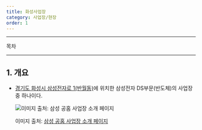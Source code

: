 ```yaml
---
title: 화성사업장
category: 사업장/현장
order: 1
---
```



----------

목차

----------

## 1. 개요

-   [경기도 화성시 삼성전자로 1(반월동)](https://naver.me/FXZkeF6D)에 위치한 삼성전자 DS부문(반도체)의 사업장중 하나이다.
    
    ![이미지 출처: 삼성 공홈 사업장 소개 페이지](https://images.samsung.com/is/image/samsung/p5/sec/aboutsamsung/2019/company/divisions/1126/samsung-sec-hwasung-office.jpg?$ORIGIN_JPG$)
    
    이미지 출처: [삼성 공홈 사업장 소개 페이지](https://www.samsung.com/sec/aboutsamsung/company/divisions/)


<!--stackedit_data:
eyJoaXN0b3J5IjpbLTIwMjMwMDcwNjEsLTc2OTYzNzg5NCwyMT
A3MTQ4MjkxLDEwNDU2NDgxNDhdfQ==
-->
